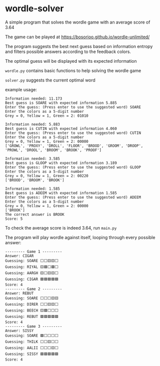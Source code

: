 # wordle-solver
A simple program that solves the wordle game with an average score of 3.64

The game can be played at https://bosorioo.github.io/wordle-unlimited/

The program suggests the best next guess based on information entropy and filters possible answers according to the feedback colors.

The optimal guess will be displayed with its expected information

`wordle.py` contains basic functions to help solving the wordle game

`solver.py` suggests the current optimal word

example usage:

```
Information needed: 11.173
Best guess is SOARE with expected information 5.885
Enter the guess: (Press enter to use the suggested word) SOARE
Enter the colors as a 5-digit number
Grey = 0, Yellow = 1, Green = 2: 01010

Information needed: 5.883
Best guess is CUTIN with expected information 4.060
Enter the guess: (Press enter to use the suggested word) CUTIN
Enter the colors as a 5-digit number
Grey = 0, Yellow = 1, Green = 2: 00000
['GROWL', 'PROXY', 'DROLL', 'FLOOR', 'BROOD', 'GROOM', 'DROOP', 'PROWL', 'DROOL', 'BROOM', 'BROOK', 'PROOF']

Information needed: 3.585
Best guess is GLOOP with expected information 3.189
Enter the guess: (Press enter to use the suggested word) GLOOP
Enter the colors as a 5-digit number
Grey = 0, Yellow = 1, Green = 2: 00220
['BROOD', 'BROOM', 'BROOK']

Information needed: 1.585
Best guess is ADEEM with expected information 1.585
Enter the guess: (Press enter to use the suggested word) ADEEM
Enter the colors as a 5-digit number
Grey = 0, Yellow = 1, Green = 2: 00000
['BROOK']
The correct answer is BROOK
Score: 5
```

To check the average score is indeed 3.64, run `main.py`

The program will play wordle against itself, looping through every possible answer:

```
--------- Game 1 ---------
Answer: CIGAR
Guessing: SOARE ⬜️⬜️🟨🟨⬜️
Guessing: RIYAL 🟨🟩️⬜️🟩️⬜️
Guessing: AARGH 🟨⬜️🟨🟨⬜️
Guessing: CIGAR 🟩️🟩️🟩️🟩️🟩️
Score: 4
--------- Game 2 ---------
Answer: REBUT
Guessing: SOARE ⬜️⬜️⬜️🟨🟨
Guessing: DIRER ⬜️⬜️🟨🟨⬜️
Guessing: BEECH 🟨🟩️⬜️⬜️⬜️
Guessing: REBUT 🟩️🟩️🟩️🟩️🟩️
Score: 4
--------- Game 3 ---------
Answer: SISSY
Guessing: SOARE 🟩️⬜️⬜️⬜️⬜️
Guessing: THILK ⬜️⬜️🟨⬜️⬜️
Guessing: AALII ⬜️⬜️⬜️🟨⬜️
Guessing: SISSY 🟩️🟩️🟩️🟩️🟩️
Score: 4
```
